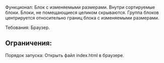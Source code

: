 Функционал:
Блок с изменяемыми размерами.
Внутри сортируемые блоки.
Блоки, не помещающиеся целиком скрываются.
Группа блоков центрируется относительно границ блока с изменяемыми размерами.

Тебования:
Браузер.

Ограничения:
-

Порядок запуска:
Открыть файл index.html в браузере.